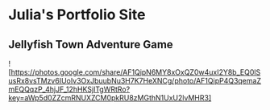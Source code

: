 # Julia's Portfolio Site
## Jellyfish Town Adventure Game
![https://photos.google.com/share/AF1QipN6MY8xOxQZ0w4uxI2Y8b_EQ0lSusRx8vsTMzv6IUoIv3OxJbuubNu3H7K7HeXNCg/photo/AF1QipP4Q3qemaZmEQQqzP_4hjJF_12hHKSjITgWRtRo?key=aWp5d0ZZcmRNUXZCM0pkRU8zMGthN1UxU2lvMHR3] 
